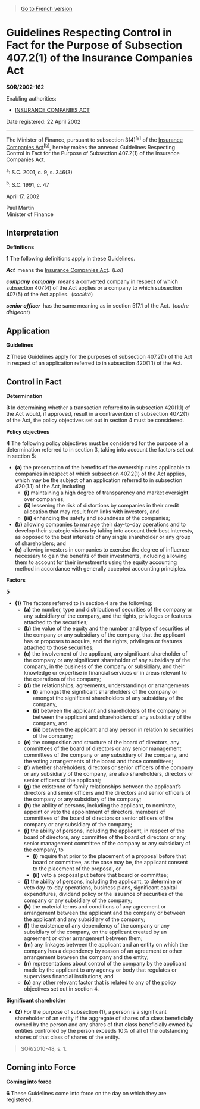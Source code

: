 > [Go to French version](/fr/Règlements/Décrets,%20ordonnances%20et%20règlements%20statutaires/2002/162.md)

# Guidelines Respecting Control in Fact for the Purpose of Subsection 407.2(1) of the Insurance Companies Act

**SOR/2002-162**

Enabling authorities: 
- [INSURANCE COMPANIES ACT](/en/Acts/Statutes%20of%20Canada/1991/c.%2047.md)

Date registered: 22 April 2002

----------

The Minister of Finance, pursuant to subsection 3(4)<sup><a href='#fn_SOR-2002-162_e_hq_5195'>[a]</a></sup> of the [Insurance Companies Act](/en/Acts/Statutes%20of%20Canada/1991/c.%2047.md)<sup><a href='#fn_SOR-2002-162_e_hq_5196'>[b]</a></sup>, hereby makes the annexed Guidelines Respecting Control in Fact for the Purpose of Subsection 407.2(1) of the Insurance Companies Act.

<a name='fn_SOR-2002-162_e_hq_5195'><sup>a</sup></a>: S.C. 2001, c. 9, s. 346(3)<br />

<a name='fn_SOR-2002-162_e_hq_5196'><sup>b</sup></a>: S.C. 1991, c. 47<br />

April 17, 2002


<p>Paul Martin<br />Minister of Finance<br /></p>




## Interpretation



**Definitions**

**1** The following definitions apply in these Guidelines.

***Act*** means the [Insurance Companies Act](/en/Acts/Statutes%20of%20Canada/1991/c.%2047.md). (*Loi*)

***company*** ***company*** means a converted company in respect of which subsection 407(4) of the Act applies or a company to which subsection 407(5) of the Act applies. (*société*)

***senior officer*** has the same meaning as in section 517.1 of the Act. (*cadre dirigeant*)




## Application



**Guidelines**

**2** These Guidelines apply for the purposes of subsection 407.2(1) of the Act in respect of an application referred to in subsection 420(1.1) of the Act.




## Control in Fact



**Determination**

**3** In determining whether a transaction referred to in subsection 420(1.1) of the Act would, if approved, result in a contravention of subsection 407.2(1) of the Act, the policy objectives set out in section 4 must be considered.




**Policy objectives**

**4** The following policy objectives must be considered for the purpose of a determination referred to in section 3, taking into account the factors set out in section 5:
- **(a)** the preservation of the benefits of the ownership rules applicable to companies in respect of which subsection 407.2(1) of the Act applies, which may be the subject of an application referred to in subsection 420(1.1) of the Act, including
	- **(i)** maintaining a high degree of transparency and market oversight over companies,
	- **(ii)** lessening the risk of distortions by companies in their credit allocation that may result from links with investors, and
	- **(iii)** enhancing the safety and soundness of the companies;
- **(b)** allowing companies to manage their day-to-day operations and to develop their strategic visions by taking into account their best interests, as opposed to the best interests of any single shareholder or any group of shareholders; and
- **(c)** allowing investors in companies to exercise the degree of influence necessary to gain the benefits of their investments, including allowing them to account for their investments using the equity accounting method in accordance with generally accepted accounting principles.




**Factors**

**5** 

- **(1)** The factors referred to in section 4 are the following:
	- **(a)** the number, type and distribution of securities of the company or any subsidiary of the company, and the rights, privileges or features attached to the securities;
	- **(b)** the value of the equity and the number and type of securities of the company or any subsidiary of the company, that the applicant has or proposes to acquire, and the rights, privileges or features attached to those securities;
	- **(c)** the involvement of the applicant, any significant shareholder of the company or any significant shareholder of any subsidiary of the company, in the business of the company or subsidiary, and their knowledge or expertise in financial services or in areas relevant to the operations of the company;
	- **(d)** the relationships, agreements, understandings or arrangements
		- **(i)** amongst the significant shareholders of the company or amongst the significant shareholders of any subsidiary of the company,
		- **(ii)** between the applicant and shareholders of the company or between the applicant and shareholders of any subsidiary of the company, and
		- **(iii)** between the applicant and any person in relation to securities of the company;
	- **(e)** the composition and structure of the board of directors, any committees of the board of directors or any senior management committees of the company or any subsidiary of the company, and the voting arrangements of the board and those committees;
	- **(f)** whether shareholders, directors or senior officers of the company or any subsidiary of the company, are also shareholders, directors or senior officers of the applicant;
	- **(g)** the existence of family relationships between the applicant’s directors and senior officers and the directors and senior officers of the company or any subsidiary of the company;
	- **(h)** the ability of persons, including the applicant, to nominate, appoint or veto the appointment of directors, members of committees of the board of directors or senior officers of the company or any subsidiary of the company;
	- **(i)** the ability of persons, including the applicant, in respect of the board of directors, any committee of the board of directors or any senior management committee of the company or any subsidiary of the company, to
		- **(i)** require that prior to the placement of a proposal before that board or committee, as the case may be, the applicant consent to the placement of the proposal, or
		- **(ii)** veto a proposal put before that board or committee;
	- **(j)** the ability of persons, including the applicant, to determine or veto day-to-day operations, business plans, significant capital expenditures, dividend policy or the issuance of securities of the company or any subsidiary of the company;
	- **(k)** the material terms and conditions of any agreement or arrangement between the applicant and the company or between the applicant and any subsidiary of the company;
	- **(l)** the existence of any dependency of the company or any subsidiary of the company, on the applicant created by an agreement or other arrangement between them;
	- **(m)** any linkages between the applicant and an entity on which the company has a dependency by reason of an agreement or other arrangement between the company and the entity;
	- **(n)** representations about control of the company by the applicant made by the applicant to any agency or body that regulates or supervises financial institutions; and
	- **(o)** any other relevant factor that is related to any of the policy objectives set out in section 4.

**Significant shareholder**

- **(2)** For the purpose of subsection (1), a person is a significant shareholder of an entity if the aggregate of shares of a class beneficially owned by the person and any shares of that class beneficially owned by entities controlled by the person exceeds 10% of all of the outstanding shares of that class of shares of the entity.
> SOR/2010-48, s. 1.





## Coming into Force



**Coming into force**

**6** These Guidelines come into force on the day on which they are registered.


